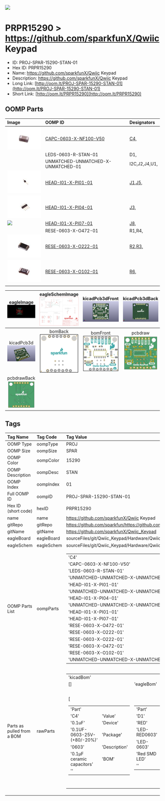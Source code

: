 


  
![][im]
# PRPR15290 > https://github.com/sparkfunX/Qwiic Keypad

- ID: PROJ-SPAR-15290-STAN-01
- Hex ID: PRPR15290
- Name: https://github.com/sparkfunX/Qwiic Keypad
- Description: https://github.com/sparkfunX/Qwiic Keypad
- Long Link: [http://oom.lt/PROJ-SPAR-15290-STAN-01](http://oom.lt/PROJ-SPAR-15290-STAN-01)
- Short Link: [http://oom.lt/PRPR15290](http://oom.lt/PRPR15290)

## OOMP Parts
  

|Image|OOMP ID|Designators|
| :--- | :--- | :--- |
|[![](https://raw.githubusercontent.com/oomlout/oomlout_OOMP_parts_V2/main/CAPC/0603/X/NF100/V50/image_140.jpg)](https://github.com/oomlout/oomlout_OOMP_parts_V2/tree/main/CAPC/0603/X/NF100/V50/)|[CAPC-0603-X-NF100-V50](https://github.com/oomlout/oomlout_OOMP_parts_V2/tree/main/CAPC/0603/X/NF100/V50/)|[C4,](https://github.com/oomlout/oomlout_OOMP_parts_V2/tree/main/CAPC/0603/X/NF100/V50/)|
|![]()|LEDS-0603-R-STAN-01|D1,|
|![]()|UNMATCHED-UNMATCHED-X-UNMATCHED-01|I2C,J2,J4,U1,|
|[![](https://raw.githubusercontent.com/oomlout/oomlout_OOMP_parts_V2/main/HEAD/I01/X/PI01/01/image_140.jpg)](https://github.com/oomlout/oomlout_OOMP_parts_V2/tree/main/HEAD/I01/X/PI01/01/)|[HEAD-I01-X-PI01-01](https://github.com/oomlout/oomlout_OOMP_parts_V2/tree/main/HEAD/I01/X/PI01/01/)|[J1,J5,](https://github.com/oomlout/oomlout_OOMP_parts_V2/tree/main/HEAD/I01/X/PI01/01/)|
|[![](https://raw.githubusercontent.com/oomlout/oomlout_OOMP_parts_V2/main/HEAD/I01/X/PI04/01/image_140.jpg)](https://github.com/oomlout/oomlout_OOMP_parts_V2/tree/main/HEAD/I01/X/PI04/01/)|[HEAD-I01-X-PI04-01](https://github.com/oomlout/oomlout_OOMP_parts_V2/tree/main/HEAD/I01/X/PI04/01/)|[J3,](https://github.com/oomlout/oomlout_OOMP_parts_V2/tree/main/HEAD/I01/X/PI04/01/)|
|[![](https://raw.githubusercontent.com/oomlout/oomlout_OOMP_parts_V2/main/HEAD/I01/X/PI07/01/image_140.jpg)](https://github.com/oomlout/oomlout_OOMP_parts_V2/tree/main/HEAD/I01/X/PI07/01/)|[HEAD-I01-X-PI07-01](https://github.com/oomlout/oomlout_OOMP_parts_V2/tree/main/HEAD/I01/X/PI07/01/)|[J8,](https://github.com/oomlout/oomlout_OOMP_parts_V2/tree/main/HEAD/I01/X/PI07/01/)|
|![]()|RESE-0603-X-O472-01|R1,R4,|
|[![](https://raw.githubusercontent.com/oomlout/oomlout_OOMP_parts_V2/main/RESE/0603/X/O222/01/image_140.jpg)](https://github.com/oomlout/oomlout_OOMP_parts_V2/tree/main/RESE/0603/X/O222/01/)|[RESE-0603-X-O222-01](https://github.com/oomlout/oomlout_OOMP_parts_V2/tree/main/RESE/0603/X/O222/01/)|[R2,R3,](https://github.com/oomlout/oomlout_OOMP_parts_V2/tree/main/RESE/0603/X/O222/01/)|
|[![](https://raw.githubusercontent.com/oomlout/oomlout_OOMP_parts_V2/main/RESE/0603/X/O102/01/image_140.jpg)](https://github.com/oomlout/oomlout_OOMP_parts_V2/tree/main/RESE/0603/X/O102/01/)|[RESE-0603-X-O102-01](https://github.com/oomlout/oomlout_OOMP_parts_V2/tree/main/RESE/0603/X/O102/01/)|[R6,](https://github.com/oomlout/oomlout_OOMP_parts_V2/tree/main/RESE/0603/X/O102/01/)|
||||
  

|eagleImage<br>[![](https://raw.githubusercontent.com/oomlout/oomlout_OOMP_projects_V2/main/PROJ/SPAR/15290/STAN/01/eagleImage_140.png)](https://github.com/oomlout/oomlout_OOMP_projects_V2/tree/main/PROJ/SPAR/15290/STAN/01/eagleImage.png)|eagleSchemImage<br>[![](https://raw.githubusercontent.com/oomlout/oomlout_OOMP_projects_V2/main/PROJ/SPAR/15290/STAN/01/eagleSchemImage_140.png)](https://github.com/oomlout/oomlout_OOMP_projects_V2/tree/main/PROJ/SPAR/15290/STAN/01/eagleSchemImage.png)|kicadPcb3dFront<br>[![](https://raw.githubusercontent.com/oomlout/oomlout_OOMP_projects_V2/main/PROJ/SPAR/15290/STAN/01/kicadPcb3dFront_140.png)](https://github.com/oomlout/oomlout_OOMP_projects_V2/tree/main/PROJ/SPAR/15290/STAN/01/kicadPcb3dFront.png)|kicadPcb3dBack<br>[![](https://raw.githubusercontent.com/oomlout/oomlout_OOMP_projects_V2/main/PROJ/SPAR/15290/STAN/01/kicadPcb3dBack_140.png)](https://github.com/oomlout/oomlout_OOMP_projects_V2/tree/main/PROJ/SPAR/15290/STAN/01/kicadPcb3dBack.png)|
| :---: | :---: | :---: | :---: |
|kicadPcb3d<br>[![](https://raw.githubusercontent.com/oomlout/oomlout_OOMP_projects_V2/main/PROJ/SPAR/15290/STAN/01/kicadPcb3d_140.png)](https://github.com/oomlout/oomlout_OOMP_projects_V2/tree/main/PROJ/SPAR/15290/STAN/01/kicadPcb3d.png)|bomBack<br>[![](https://raw.githubusercontent.com/oomlout/oomlout_OOMP_projects_V2/main/PROJ/SPAR/15290/STAN/01/bomBack_140.png)](https://github.com/oomlout/oomlout_OOMP_projects_V2/tree/main/PROJ/SPAR/15290/STAN/01/bomBack.png)|bomFront<br>[![](https://raw.githubusercontent.com/oomlout/oomlout_OOMP_projects_V2/main/PROJ/SPAR/15290/STAN/01/bomFront_140.png)](https://github.com/oomlout/oomlout_OOMP_projects_V2/tree/main/PROJ/SPAR/15290/STAN/01/bomFront.png)|pcbdraw<br>[![](https://raw.githubusercontent.com/oomlout/oomlout_OOMP_projects_V2/main/PROJ/SPAR/15290/STAN/01/pcbdraw_140.png)](https://github.com/oomlout/oomlout_OOMP_projects_V2/tree/main/PROJ/SPAR/15290/STAN/01/pcbdraw.svg)|
|pcbdrawBack<br>[![](https://raw.githubusercontent.com/oomlout/oomlout_OOMP_projects_V2/main/PROJ/SPAR/15290/STAN/01/pcbdrawBack_140.png)](https://github.com/oomlout/oomlout_OOMP_projects_V2/tree/main/PROJ/SPAR/15290/STAN/01/pcbdrawBack.svg)||||

## Tags
  

|Tag Name|Tag Code|Tag Value|
| :--- | :--- | :--- |
|OOMP Type|oompType|PROJ|
|OOMP Size|oompSize|SPAR|
|OOMP Color|oompColor|15290|
|OOMP Description|oompDesc|STAN|
|OOMP Index|oompIndex|01|
|Full OOMP ID|oompID|PROJ-SPAR-15290-STAN-01|
|Hex ID (short code)|hexID|PRPR15290|
|name|name|https://github.com/sparkfunX/Qwiic Keypad|
|gitRepo|gitRepo|https://github.com/sparkfun/https://github.com/sparkfunX/Qwiic_Keypad|
|gitName|gitName|https://github.com/sparkfunX/Qwiic_Keypad|
|eagleBoard|eagleBoard|sourceFiles/git/Qwiic_Keypad/Hardware/Qwiic_keypad.brd|
|eagleSchem|eagleSchem|sourceFiles/git/Qwiic_Keypad/Hardware/Qwiic_keypad.sch|
|OOMP Parts List|oompParts|<table><tr><td>'C4'</td></tr><tr><td> 'CAPC-0603-X-NF100-V50'</td><td> 'D1'</td></tr><tr><td> 'LEDS-0603-R-STAN-01'</td><td> 'I2C'</td></tr><tr><td> 'UNMATCHED-UNMATCHED-X-UNMATCHED-01'</td><td> 'J1'</td></tr><tr><td> 'HEAD-I01-X-PI01-01'</td><td> 'J2'</td></tr><tr><td> 'UNMATCHED-UNMATCHED-X-UNMATCHED-01'</td><td> 'J3'</td></tr><tr><td> 'HEAD-I01-X-PI04-01'</td><td> 'J4'</td></tr><tr><td> 'UNMATCHED-UNMATCHED-X-UNMATCHED-01'</td><td> 'J5'</td></tr><tr><td> 'HEAD-I01-X-PI01-01'</td><td> 'J8'</td></tr><tr><td> 'HEAD-I01-X-PI07-01'</td><td> 'R1'</td></tr><tr><td> 'RESE-0603-X-O472-01'</td><td> 'R2'</td></tr><tr><td> 'RESE-0603-X-O222-01'</td><td> 'R3'</td></tr><tr><td> 'RESE-0603-X-O222-01'</td><td> 'R4'</td></tr><tr><td> 'RESE-0603-X-O472-01'</td><td> 'R6'</td></tr><tr><td> 'RESE-0603-X-O102-01'</td><td> 'U1'</td></tr><tr><td> 'UNMATCHED-UNMATCHED-X-UNMATCHED-01'</td></tr></table>|
|Parts as pulled from a BOM|rawParts|<table><tr><td>'kicadBom'</td></tr><tr><td> []</td><td> 'eagleBom'</td></tr><tr><td> [<table><tr><td>'Part'</td></tr><tr><td> 'C4'</td><td> 'Value'</td></tr><tr><td> '0.1uF'</td><td> 'Device'</td></tr><tr><td> '0.1UF-0603-25V-(+80/-20%)'</td><td> 'Package'</td></tr><tr><td> '0603'</td><td> 'Description'</td></tr><tr><td> '0.1µF ceramic capacitors'</td><td> 'BOM'</td></tr><tr><td> ''</td></tr></table></td><td> <table><tr><td>'Part'</td></tr><tr><td> 'D1'</td><td> 'Value'</td></tr><tr><td> 'RED'</td><td> 'Device'</td></tr><tr><td> 'LED-RED0603'</td><td> 'Package'</td></tr><tr><td> 'LED-0603'</td><td> 'Description'</td></tr><tr><td> 'Red SMD LED'</td><td> 'BOM'</td></tr><tr><td> ''</td></tr></table></td><td> <table><tr><td>'Part'</td></tr><tr><td> 'FRAME1'</td><td> 'Value'</td></tr><tr><td> 'FRAME-LETTER'</td><td> 'Device'</td></tr><tr><td> 'FRAME-LETTER'</td><td> 'Package'</td></tr><tr><td> 'CREATIVE_COMMONS'</td><td> 'Description'</td></tr><tr><td> 'Schematic Frame - Letter'</td><td> 'BOM'</td></tr><tr><td> ''</td></tr></table></td><td> <table><tr><td>'Part'</td></tr><tr><td> 'H1'</td><td> 'Value'</td></tr><tr><td> 'STAND-OFF'</td><td> 'Device'</td></tr><tr><td> 'STAND-OFF'</td><td> 'Package'</td></tr><tr><td> 'STAND-OFF'</td><td> 'Description'</td></tr><tr><td> 'Stand Off'</td><td> 'BOM'</td></tr><tr><td> ''</td></tr></table></td><td> <table><tr><td>'Part'</td></tr><tr><td> 'H2'</td><td> 'Value'</td></tr><tr><td> 'STAND-OFF'</td><td> 'Device'</td></tr><tr><td> 'STAND-OFF'</td><td> 'Package'</td></tr><tr><td> 'STAND-OFF'</td><td> 'Description'</td></tr><tr><td> 'Stand Off'</td><td> 'BOM'</td></tr><tr><td> ''</td></tr></table></td><td> <table><tr><td>'Part'</td></tr><tr><td> 'I2C'</td><td> 'Value'</td></tr><tr><td> ''</td><td> 'Device'</td></tr><tr><td> 'JUMPER-SMT_3_2-NC_TRACE_SILK'</td><td> 'Package'</td></tr><tr><td> 'SMT-JUMPER_3_2-NC_TRACE_SILK'</td><td> 'Description'</td></tr><tr><td> 'Normally closed trace jumper (2 of 2 connections)'</td><td> 'BOM'</td></tr><tr><td> ''</td></tr></table></td><td> <table><tr><td>'Part'</td></tr><tr><td> 'J1'</td><td> 'Value'</td></tr><tr><td> ''</td><td> 'Device'</td></tr><tr><td> 'CONN_01PTH_NO_SILK_YES_STOP'</td><td> 'Package'</td></tr><tr><td> '1X01_NO_SILK'</td><td> 'Description'</td></tr><tr><td> 'Single connection point. Often used as Generic Header-pin footprint for 0.1 inch spaced/style header connections'</td><td> 'BOM'</td></tr><tr><td> ''</td></tr></table></td><td> <table><tr><td>'Part'</td></tr><tr><td> 'J2'</td><td> 'Value'</td></tr><tr><td> ''</td><td> 'Device'</td></tr><tr><td> 'QWIIC_CONNECTORJS-1MM'</td><td> 'Package'</td></tr><tr><td> 'JST04_1MM_RA'</td><td> 'Description'</td></tr><tr><td> 'SparkFun I2C Standard Qwiic Connector'</td><td> 'BOM'</td></tr><tr><td> ''</td></tr></table></td><td> <table><tr><td>'Part'</td></tr><tr><td> 'J3'</td><td> 'Value'</td></tr><tr><td> 'PTH'</td><td> 'Device'</td></tr><tr><td> 'I2C_STANDARD_NO_SILK'</td><td> 'Package'</td></tr><tr><td> '1X04_NO_SILK'</td><td> 'Description'</td></tr><tr><td> 'SparkFun I2C Standard Pinout Header'</td><td> 'BOM'</td></tr><tr><td> ''</td></tr></table></td><td> <table><tr><td>'Part'</td></tr><tr><td> 'J4'</td><td> 'Value'</td></tr><tr><td> ''</td><td> 'Device'</td></tr><tr><td> 'QWIIC_CONNECTORJS-1MM'</td><td> 'Package'</td></tr><tr><td> 'JST04_1MM_RA'</td><td> 'Description'</td></tr><tr><td> 'SparkFun I2C Standard Qwiic Connector'</td><td> 'BOM'</td></tr><tr><td> ''</td></tr></table></td><td> <table><tr><td>'Part'</td></tr><tr><td> 'J5'</td><td> 'Value'</td></tr><tr><td> ''</td><td> 'Device'</td></tr><tr><td> 'CONN_01PTH_NO_SILK_YES_STOP'</td><td> 'Package'</td></tr><tr><td> '1X01_NO_SILK'</td><td> 'Description'</td></tr><tr><td> 'Single connection point. Often used as Generic Header-pin footprint for 0.1 inch spaced/style header connections'</td><td> 'BOM'</td></tr><tr><td> ''</td></tr></table></td><td> <table><tr><td>'Part'</td></tr><tr><td> 'J6'</td><td> 'Value'</td></tr><tr><td> 'AVR_SPI_PROG_3X2TESTPOINTS'</td><td> 'Device'</td></tr><tr><td> 'AVR_SPI_PROG_3X2TESTPOINTS'</td><td> 'Package'</td></tr><tr><td> '2X3_TEST_POINTS'</td><td> 'Description'</td></tr><tr><td> 'AVR ISP 6 Pin'</td><td> 'BOM'</td></tr><tr><td> ''</td></tr></table></td><td> <table><tr><td>'Part'</td></tr><tr><td> 'J8'</td><td> 'Value'</td></tr><tr><td> ''</td><td> 'Device'</td></tr><tr><td> 'CONN_07LOCK_NO_SILK'</td><td> 'Package'</td></tr><tr><td> '1X07_LOCK_NO_SILK'</td><td> 'Description'</td></tr><tr><td> 'Multi connection point. Often used as Generic Header-pin footprint for 0.1 inch spaced/style header connections'</td><td> 'BOM'</td></tr><tr><td> ''</td></tr></table></td><td> <table><tr><td>'Part'</td></tr><tr><td> 'JP1'</td><td> 'Value'</td></tr><tr><td> 'FIDUCIALUFIDUCIAL'</td><td> 'Device'</td></tr><tr><td> 'FIDUCIALUFIDUCIAL'</td><td> 'Package'</td></tr><tr><td> 'MICRO-FIDUCIAL'</td><td> 'Description'</td></tr><tr><td> 'Fiducial Alignment Points'</td><td> 'BOM'</td></tr><tr><td> ''</td></tr></table></td><td> <table><tr><td>'Part'</td></tr><tr><td> 'JP2'</td><td> 'Value'</td></tr><tr><td> 'FIDUCIALUFIDUCIAL'</td><td> 'Device'</td></tr><tr><td> 'FIDUCIALUFIDUCIAL'</td><td> 'Package'</td></tr><tr><td> 'MICRO-FIDUCIAL'</td><td> 'Description'</td></tr><tr><td> 'Fiducial Alignment Points'</td><td> 'BOM'</td></tr><tr><td> ''</td></tr></table></td><td> <table><tr><td>'Part'</td></tr><tr><td> 'JP3'</td><td> 'Value'</td></tr><tr><td> 'FIDUCIALUFIDUCIAL'</td><td> 'Device'</td></tr><tr><td> 'FIDUCIALUFIDUCIAL'</td><td> 'Package'</td></tr><tr><td> 'MICRO-FIDUCIAL'</td><td> 'Description'</td></tr><tr><td> 'Fiducial Alignment Points'</td><td> 'BOM'</td></tr><tr><td> ''</td></tr></table></td><td> <table><tr><td>'Part'</td></tr><tr><td> 'JP4'</td><td> 'Value'</td></tr><tr><td> 'JUMPER-SMT_2_NO_SILK'</td><td> 'Device'</td></tr><tr><td> 'JUMPER-SMT_2_NO_SILK'</td><td> 'Package'</td></tr><tr><td> 'SMT-JUMPER_2_NO_SILK'</td><td> 'Description'</td></tr><tr><td> 'Normally open jumper'</td><td> 'BOM'</td></tr><tr><td> ''</td></tr></table></td><td> <table><tr><td>'Part'</td></tr><tr><td> 'JP6'</td><td> 'Value'</td></tr><tr><td> 'FIDUCIALUFIDUCIAL'</td><td> 'Device'</td></tr><tr><td> 'FIDUCIALUFIDUCIAL'</td><td> 'Package'</td></tr><tr><td> 'MICRO-FIDUCIAL'</td><td> 'Description'</td></tr><tr><td> 'Fiducial Alignment Points'</td><td> 'BOM'</td></tr><tr><td> ''</td></tr></table></td><td> <table><tr><td>'Part'</td></tr><tr><td> 'LOGO1'</td><td> 'Value'</td></tr><tr><td> 'OSHW-LOGOMINI'</td><td> 'Device'</td></tr><tr><td> 'OSHW-LOGOMINI'</td><td> 'Package'</td></tr><tr><td> 'OSHW-LOGO-MINI'</td><td> 'Description'</td></tr><tr><td> 'Open-Source Hardware (OSHW) Logo'</td><td> 'BOM'</td></tr><tr><td> ''</td></tr></table></td><td> <table><tr><td>'Part'</td></tr><tr><td> 'LOGO2'</td><td> 'Value'</td></tr><tr><td> 'SFE_LOGO_NAME_FLAME.1_INCH'</td><td> 'Device'</td></tr><tr><td> 'SFE_LOGO_NAME_FLAME.1_INCH'</td><td> 'Package'</td></tr><tr><td> 'SFE_LOGO_NAME_FLAME_.1'</td><td> 'Description'</td></tr><tr><td> 'SparkFun Font Logo w/ Flame'</td><td> 'BOM'</td></tr><tr><td> ''</td></tr></table></td><td> <table><tr><td>'Part'</td></tr><tr><td> 'LOGO3'</td><td> 'Value'</td></tr><tr><td> 'SFE_LOGO_FLAME.2_INCH'</td><td> 'Device'</td></tr><tr><td> 'SFE_LOGO_FLAME.2_INCH'</td><td> 'Package'</td></tr><tr><td> 'SFE_LOGO_FLAME_.2'</td><td> 'Description'</td></tr><tr><td> 'SparkFun Flame Logo'</td><td> 'BOM'</td></tr><tr><td> ''</td></tr></table></td><td> <table><tr><td>'Part'</td></tr><tr><td> 'R1'</td><td> 'Value'</td></tr><tr><td> '4.7k'</td><td> 'Device'</td></tr><tr><td> '4.7KOHM-0603-1/10W-1%'</td><td> 'Package'</td></tr><tr><td> '0603'</td><td> 'Description'</td></tr><tr><td> '4.7kΩ resistor'</td><td> 'BOM'</td></tr><tr><td> ''</td></tr></table></td><td> <table><tr><td>'Part'</td></tr><tr><td> 'R2'</td><td> 'Value'</td></tr><tr><td> '2.2k'</td><td> 'Device'</td></tr><tr><td> '2.2KOHM-0603-1/10W-1%'</td><td> 'Package'</td></tr><tr><td> '0603'</td><td> 'Description'</td></tr><tr><td> '2.2kΩ resistor'</td><td> 'BOM'</td></tr><tr><td> ''</td></tr></table></td><td> <table><tr><td>'Part'</td></tr><tr><td> 'R3'</td><td> 'Value'</td></tr><tr><td> '2.2k'</td><td> 'Device'</td></tr><tr><td> '2.2KOHM-0603-1/10W-1%'</td><td> 'Package'</td></tr><tr><td> '0603'</td><td> 'Description'</td></tr><tr><td> '2.2kΩ resistor'</td><td> 'BOM'</td></tr><tr><td> ''</td></tr></table></td><td> <table><tr><td>'Part'</td></tr><tr><td> 'R4'</td><td> 'Value'</td></tr><tr><td> '4.7k'</td><td> 'Device'</td></tr><tr><td> '4.7KOHM-0603-1/10W-1%'</td><td> 'Package'</td></tr><tr><td> '0603'</td><td> 'Description'</td></tr><tr><td> '4.7kΩ resistor'</td><td> 'BOM'</td></tr><tr><td> ''</td></tr></table></td><td> <table><tr><td>'Part'</td></tr><tr><td> 'R6'</td><td> 'Value'</td></tr><tr><td> '1k'</td><td> 'Device'</td></tr><tr><td> '1KOHM-0603-1/10W-1%'</td><td> 'Package'</td></tr><tr><td> '0603'</td><td> 'Description'</td></tr><tr><td> '1kΩ resistor'</td><td> 'BOM'</td></tr><tr><td> ''</td></tr></table></td><td> <table><tr><td>'Part'</td></tr><tr><td> 'U1'</td><td> 'Value'</td></tr><tr><td> 'ATTINY84'</td><td> 'Device'</td></tr><tr><td> 'ATTINY84'</td><td> 'Package'</td></tr><tr><td> 'SO14'</td><td> 'Description'</td></tr><tr><td> 'Atmel 14-pin 2/4/8kB flash uC'</td><td> 'BOM'</td></tr><tr><td> ''</td></tr></table>]</td></tr></table>|
||||



[im]: PROJ/SPAR/15290/STAN/01/kicadPcb3d_450.png
